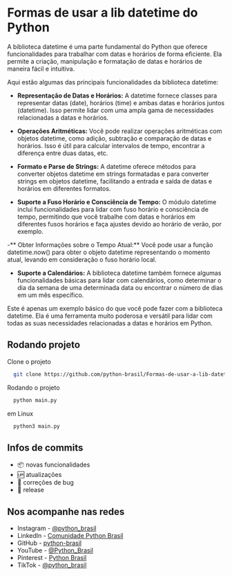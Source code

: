 # Formas de usar a lib datetime do Python

A biblioteca datetime é uma parte fundamental do Python que oferece funcionalidades para trabalhar com datas e horários de forma eficiente. Ela permite a criação, manipulação e formatação de datas e horários de maneira fácil e intuitiva.

Aqui estão algumas das principais funcionalidades da biblioteca datetime:

- **Representação de Datas e Horários:** A datetime fornece classes para representar datas (date), horários (time) e ambas datas e horários juntos (datetime). Isso permite lidar com uma ampla gama de necessidades relacionadas a datas e horários.

- **Operações Aritméticas:** Você pode realizar operações aritméticas com objetos datetime, como adição, subtração e comparação de datas e horários. Isso é útil para calcular intervalos de tempo, encontrar a diferença entre duas datas, etc.

- **Formato e Parse de Strings:** A datetime oferece métodos para converter objetos datetime em strings formatadas e para converter strings em objetos datetime, facilitando a entrada e saída de datas e horários em diferentes formatos.

- **Suporte a Fuso Horário e Consciência de Tempo:** O módulo datetime inclui funcionalidades para lidar com fuso horário e consciência de tempo, permitindo que você trabalhe com datas e horários em diferentes fusos horários e faça ajustes devido ao horário de verão, por exemplo.

-** Obter Informações sobre o Tempo Atual:** Você pode usar a função datetime.now() para obter o objeto datetime representando o momento atual, levando em consideração o fuso horário local.

- **Suporte a Calendários:** A biblioteca datetime também fornece algumas funcionalidades básicas para lidar com calendários, como determinar o dia da semana de uma determinada data ou encontrar o número de dias em um mês específico.

Este é apenas um exemplo básico do que você pode fazer com a biblioteca datetime. Ela é uma ferramenta muito poderosa e versátil para lidar com todas as suas necessidades relacionadas a datas e horários em Python.

## Rodando projeto

Clone o projeto

```bash
  git clone https://github.com/python-brasil/Formas-de-usar-a-lib-datetime-do-python.git
```

Rodando o projeto

```bash
  python main.py
```

em Linux

```bash
  python3 main.py
```

## Infos de commits

- :package: novas funcionalidades
- :up: atualizações
- :ant: correções de bug
- :checkered_flag: release


## Nos acompanhe nas redes

- Instagram - [@python_brasil](https://www.instagram.com/python_brasil/)
- LinkedIn - [Comunidade Python Brasil](https://www.linkedin.com/company/comunidade-python-brasil)
- GitHub - [python-brasil](https://github.com/python-brasil)
- YouTube - [@Python_Brasil](https://www.youtube.com/@Python_Brasil)
- Pinterest - [Python Brasil](https://br.pinterest.com/pythonbrasil/)
- TikTok - [@python_brasil](https://www.tiktok.com/@python_brasil)

